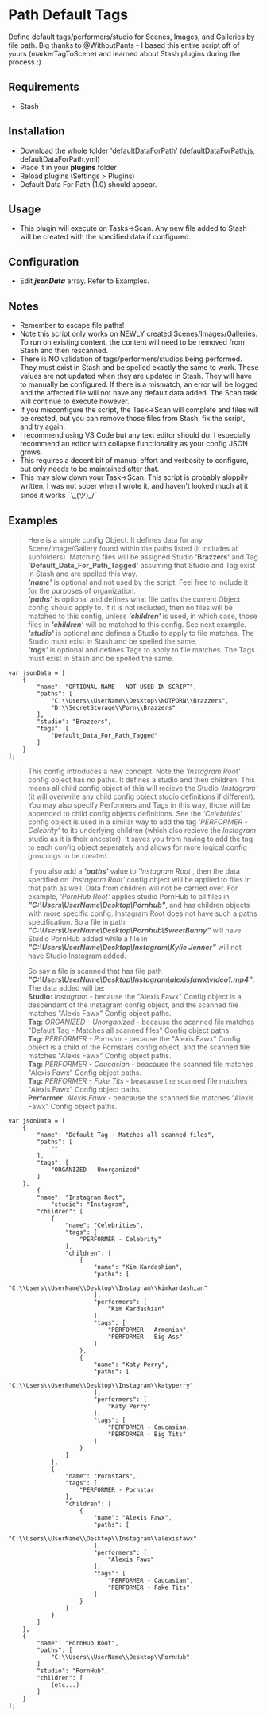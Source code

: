 # Path Default Tags

Define default tags/performers/studio for Scenes, Images, and Galleries by file path.
Big thanks to @WithoutPants - I based this entire script off of yours (markerTagToScene) and learned about Stash plugins during the process :)

## Requirements

-   Stash

## Installation

-   Download the whole folder 'defaultDataForPath' (defaultDataForPath.js, defaultDataForPath.yml)
-   Place it in your **plugins** folder
-   Reload plugins (Settings > Plugins)
-   Default Data For Path (1.0) should appear.

## Usage

-   This plugin will execute on Tasks->Scan. Any new file added to Stash will be created with the specified data if configured.

## Configuration

-   Edit **_jsonData_** array. Refer to Examples.

## Notes

-   Remember to escape file paths!
-   Note this script only works on NEWLY created Scenes/Images/Galleries. To run on existing content, the content will need to be removed from Stash and then rescanned.
-   There is NO validation of tags/performers/studios being performed. They must exist in Stash and be spelled exactly the same to work. These values are not updated when they are updated in Stash. They will have to manually be configured. If there is a mismatch, an error will be logged and the affected file will not have any default data added. The Scan task will continue to execute however.
-   If you misconfigure the script, the Task->Scan will complete and files will be created, but you can remove those files from Stash, fix the script, and try again.
-   I recommend using VS Code but any text editor should do. I especially recommend an editor with collapse functionality as your config JSON grows.
-   This requires a decent bit of manual effort and verbosity to configure, but only needs to be maintained after that.
-   This may slow down your Task->Scan. This script is probably sloppily written, I was not sober when I wrote it, and haven't looked much at it since it works ¯\\\_(ツ)\_/¯

## Examples

> Here is a simple config Object. It defines data for any Scene/Image/Gallery found within the paths listed (it includes all subfolders). Matching files will be assigned Studio **'Brazzers'** and Tag **'Default_Data_For_Path_Tagged'** assuming that Studio and Tag exist in Stash and are spelled this way.
> <br>**_'name'_** is optional and not used by the script. Feel free to include it for the purposes of organization.
> <br>**_'paths'_** is optional and defines what file paths the current Object config should apply to. If it is not included, then no files will be matched to this config, unless **_'children'_** is used, in which case, those files in **_'children'_** will be matched to this config. See next example.
> <br>**_'studio'_** is optional and defines a Studio to apply to file matches. The Studio must exist in Stash and be spelled the same.
> <br>**_'tags'_** is optional and defines Tags to apply to file matches. The Tags must exist in Stash and be spelled the same.

```
var jsonData = [
    {
        "name": "OPTIONAL NAME - NOT USED IN SCRIPT",
        "paths": [
            "C:\\Users\\UserName\\Desktop\\NOTPORN\\Brazzers",
            "D:\\SecretStorage\\Porn\\Brazzers"
        ],
        "studio": "Brazzers",
        "tags": [
            "Default_Data_For_Path_Tagged"
        ]
    }
];
```

> This config introduces a new concept. Note the _'Instagram Root'_ config object has no paths. It defines a studio and then children. This means all child config object of this will recieve the Studio _'Instagram'_ (it will overwrite any child config object studio definitions if different). You may also specify Performers and Tags in this way, those will be appended to child config objects definitions. See the _'Celebrities_' config object is used in a similar way to add the tag _'PERFORMER - Celebrity_' to its underlying children (which also recieve the _Instagram_ studio as it is their ancestor). It saves you from having to add the tag to each config object seperately and allows for more logical config groupings to be created.

> If you also add a **_'paths'_** value to _'Instagram Root'_, then the data specified on _'Instagram Root'_ config object will be applied to files in that path as well. Data from children will not be carried over. For example, _'PornHub Root'_ applies studio PornHub to all files in **_"C:\\Users\\UserName\\Desktop\\Pornhub"_**, and has children objects with more specific config. Instagram Root does not have such a paths specification. So a file in path **_"C:\\Users\\UserName\\Desktop\\Pornhub\\SweetBunny"_** will have Studio PornHub added while a file in **_"C:\\Users\\UserName\\Desktop\\Instagram\\Kylie Jenner"_** will not have Studio Instagram added.

> So say a file is scanned that has file path **_"C:\\Users\\UserName\\Desktop\\Instagram\\alexisfawx\\video1.mp4"_**. The data added will be:
> <br /> **Studio:** _Instagram_ - because the "Alexis Fawx" Config object is a descendant of the Instagram config object, and the scanned file matches "Alexis Fawx" Config object paths.
> <br /> **Tag:** _ORGANIZED - Unorganized_ - because the scanned file matches "Default Tag - Matches all scanned files" Config object paths.
> <br /> **Tag:** _PERFORMER - Pornstar_ - because the "Alexis Fawx" Config object is a child of the Pornstars config object, and the scanned file matches "Alexis Fawx" Config object paths.
> <br /> **Tag:** _PERFORMER - Caucasian_ - beacause the scanned file matches "Alexis Fawx" Config object paths.
> <br /> **Tag:** _PERFORMER - Fake Tits_ - beacause the scanned file matches "Alexis Fawx" Config object paths.
> <br /> **Performer:** _Alexis Fawx_ - beacause the scanned file matches "Alexis Fawx" Config object paths.
> <br />

```
var jsonData = [
	{
		"name": "Default Tag - Matches all scanned files",
		"paths": [
			""
		],
		"tags": [
			"ORGANIZED - Unorganized"
		]
	},
    	{
		"name": "Instagram Root",
        	"studio": "Instagram",
		"children": [
			{
				"name": "Celebrities",
				"tags": [
					"PERFORMER - Celebrity"
				],
				"children": [
					{
						"name": "Kim Kardashian",
						"paths": [
							"C:\\Users\\UserName\\Desktop\\Instagram\\kimkardashian"
						],
						"performers": [
							"Kim Kardashian"
						],
						"tags": [
							"PERFORMER - Armenian",
							"PERFORMER - Big Ass"
						]
					},
					{
						"name": "Katy Perry",
						"paths": [
							"C:\\Users\\UserName\\Desktop\\Instagram\\katyperry"
						],
						"performers": [
							"Katy Perry"
						],
						"tags": [
							"PERFORMER - Caucasian,
							"PERFORMER - Big Tits"
						]
					}
				]
			},
			{
				"name": "Pornstars",
				"tags": [
					"PERFORMER - Pornstar
				],
				"children": [
					{
						"name": "Alexis Fawx",
						"paths": [
							"C:\\Users\\UserName\\Desktop\\Instagram\\alexisfawx"
						],
						"performers": [
							"Alexis Fawx"
						],
						"tags": [
							"PERFORMER - Caucasian",
							"PERFORMER - Fake Tits"
						]
					}
				]
			}
		]
	},
	{
		"name": "PornHub Root",
		"paths": [
			"C:\\Users\\UserName\\Desktop\\PornHub"
		]
		"studio": "PornHub",
		"children": [
			(etc...)
		]
	}
];
```

